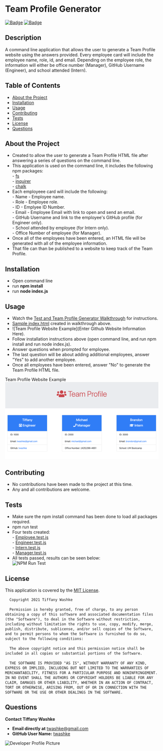 # Team Profile Generator

[![Badge](https://img.shields.io/badge/GitHub-twashke-blueviolet?style=flat-square&logo=appveyor)](https://github.com/twashke) [![Badge](https://img.shields.io/badge/License-MIT-blue)](https://opensource.org/licenses/MIT)

## Description

A command line application that allows the user to generate a Team Profile website using the answers provided.  Every employee card will include the employee name, role, id, and email.  Depending on the employee role, the information will either be office number (Manager), GitHub Username (Engineer), and school attended (Intern).

## Table of Contents 

- [About the Project](#about-the-project)
- [Installation](#installation)
- [Usage](#usage)
- [Contributing](#contributing)
- [Tests](#tests)
- [License](#license)
- [Questions](#questions)

## About the Project

- Created to allow the user to generate a Team Profile HTML file after answering a series of questions on the command line.
- This application is used on the command line, it includes the following npm packages: \
      - [fs](https://www.npmjs.com/package/fs) \
      - [inquirer](https://www.npmjs.com/package/inquirer) \
      - [chalk](https://www.npmjs.com/search?q=chalk)
- Each employeee card will include the following: \
      - Name - Employee name. \
      - Role - Employee role. \
      - ID - Emplyee ID Number. \
      - Email - Employee Email with link to open and send an email. \
      - GitHub Username and link to the employee's GitHub profile (for Engineer only).\
      - School attended by employee (for Intern only). \
      - Office Number of employee (for Manager).
- Once all of the employees have been entered, an HTML file will be generated with all of the employee information.
- That file can than be published to a website to keep track of the Team Profile.

## Installation

- Open command line
- run **npm install**
- run **node index.js**

## Usage

- Watch the [Test and Team Profile Generator Walkthrough](https:) for instructions.
- [Sample index.html](dist/index.html) created in walkthrough above.
- ![Team Profile Website Example](Enter Github Website Information Here).
- Follow installation instructions above (open command line, and run npm install and run node index.js).
- Answer questions when prompted for employee.
- The last question will be about adding additional employees, answer "Yes" to add another employee.
- Once all employees have been entered, answer "No" to generate the Team Profile HTML file.

Team Profile Website Example
![Team Profile Website Example](src/images/team-profile-example.png)

## Contributing

- No contributions have been made to the project at this time.
- Any and all contributions are welcome.

## Tests

- Make sure the npm install command has been done to load all packages required.
- npm run test
- Four tests created: \
      - [Employee.test.js](test/Employee.test.js) \
      - [Engineer.test.js](test/Engineer.test.js) \
      - [Intern.test.js](test/Intern.test.js) \
      - [Manager.test.js](test/Manager.test.js) 
- All tests passed, results can be seen below: \
![NPM Run Test](src/images/npm-run-test.gif)

## License

This application is covered by the [MIT License](https://opensource.org/licenses/MIT). 
       
      Copyright 2021 Tiffany Washke

      Permission is hereby granted, free of charge, to any person obtaining a copy of this software and associated documentation files (the "Software"), to deal in the Software without restriction, including without limitation the rights to use, copy, modify, merge, publish, distribute, sublicense, and/or sell copies of the Software, and to permit persons to whom the Software is furnished to do so, subject to the following conditions:
      
      The above copyright notice and this permission notice shall be included in all copies or substantial portions of the Software.
      
      THE SOFTWARE IS PROVIDED "AS IS", WITHOUT WARRANTY OF ANY KIND, EXPRESS OR IMPLIED, INCLUDING BUT NOT LIMITED TO THE WARRANTIES OF MERCHANTABILITY, FITNESS FOR A PARTICULAR PURPOSE AND NONINFRINGEMENT. IN NO EVENT SHALL THE AUTHORS OR COPYRIGHT HOLDERS BE LIABLE FOR ANY CLAIM, DAMAGES OR OTHER LIABILITY, WHETHER IN AN ACTION OF CONTRACT, TORT OR OTHERWISE, ARISING FROM, OUT OF OR IN CONNECTION WITH THE SOFTWARE OR THE USE OR OTHER DEALINGS IN THE SOFTWARE.


## Questions

**Contact Tiffany Washke**

- **Email directly at** twashke@gmail.com
- **GitHub User Name:** [twashke](https://github.com/twashke)

![Developer Profile Picture](https://avatars.githubusercontent.com/u/79234530?v=4) 

